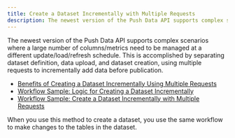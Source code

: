 ```yaml
---
title: Create a Dataset Incrementally with Multiple Requests
description: The newest version of the Push Data API supports complex scenarios where a large number of columns/metrics need to be managed at a different update/load/refresh schedule. This is accomplished by separating dataset definition, data upload, and dataset creation, using multiple requests to incrementally add data before publication.
---
```


The newest version of the Push Data API supports complex scenarios where a large number of columns/metrics need to be managed at a different update/load/refresh schedule. This is accomplished by separating dataset definition, data upload, and dataset creation, using multiple requests to incrementally add data before publication.

- [Benefits of Creating a Dataset Incrementally Using Multiple Requests](./benefits.md)
- [Workflow Sample: Logic for Creating a Dataset Incrementally](./logic-for-creating-a-dataset-incrementally.md)
- [Workflow Sample: Create a Dataset Incrementally with Multiple Requests](./workflow-create-a-dataset-incrementally-with-multiple-requests.md)

When you use this method to create a dataset, you use the same workflow to make changes to the tables in the dataset.
